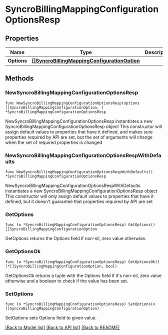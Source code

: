 # SyncroBillingMappingConfigurationOptionsResp

## Properties

Name | Type | Description | Notes
------------ | ------------- | ------------- | -------------
**Options** | [**[]SyncroBillingMappingConfigurationOption**](SyncroBillingMappingConfigurationOption.md) |  | 

## Methods

### NewSyncroBillingMappingConfigurationOptionsResp

`func NewSyncroBillingMappingConfigurationOptionsResp(options []SyncroBillingMappingConfigurationOption, ) *SyncroBillingMappingConfigurationOptionsResp`

NewSyncroBillingMappingConfigurationOptionsResp instantiates a new SyncroBillingMappingConfigurationOptionsResp object
This constructor will assign default values to properties that have it defined,
and makes sure properties required by API are set, but the set of arguments
will change when the set of required properties is changed

### NewSyncroBillingMappingConfigurationOptionsRespWithDefaults

`func NewSyncroBillingMappingConfigurationOptionsRespWithDefaults() *SyncroBillingMappingConfigurationOptionsResp`

NewSyncroBillingMappingConfigurationOptionsRespWithDefaults instantiates a new SyncroBillingMappingConfigurationOptionsResp object
This constructor will only assign default values to properties that have it defined,
but it doesn't guarantee that properties required by API are set

### GetOptions

`func (o *SyncroBillingMappingConfigurationOptionsResp) GetOptions() []SyncroBillingMappingConfigurationOption`

GetOptions returns the Options field if non-nil, zero value otherwise.

### GetOptionsOk

`func (o *SyncroBillingMappingConfigurationOptionsResp) GetOptionsOk() (*[]SyncroBillingMappingConfigurationOption, bool)`

GetOptionsOk returns a tuple with the Options field if it's non-nil, zero value otherwise
and a boolean to check if the value has been set.

### SetOptions

`func (o *SyncroBillingMappingConfigurationOptionsResp) SetOptions(v []SyncroBillingMappingConfigurationOption)`

SetOptions sets Options field to given value.



[[Back to Model list]](../README.md#documentation-for-models) [[Back to API list]](../README.md#documentation-for-api-endpoints) [[Back to README]](../README.md)



